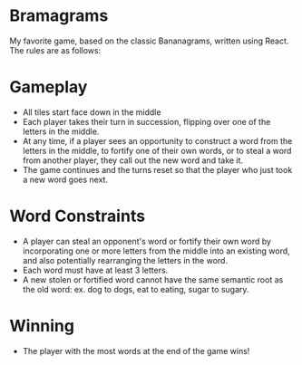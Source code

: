 # Bramagrams

My favorite game, based on the classic Bananagrams, written using React. The rules are as follows:

# Gameplay
- All tiles start face down in the middle
- Each player takes their turn in succession, flipping over one of the letters in the middle.
- At any time, if a player sees an opportunity to construct a word from the letters in the middle, to fortify one of their own words, or to steal a word from another player, they call out the new word and take it.
- The game continues and the turns reset so that the player who just took a new word goes next.

# Word Constraints
- A player can steal an opponent's word or fortify their own word by incorporating one or more letters from the middle into an existing word, and also potentially rearranging the letters in the word.
- Each word must have at least 3 letters.
- A new stolen or fortified word cannot have the same semantic root as the old word: ex. dog to dogs, eat to eating, sugar to sugary.

# Winning
- The player with the most words at the end of the game wins!
